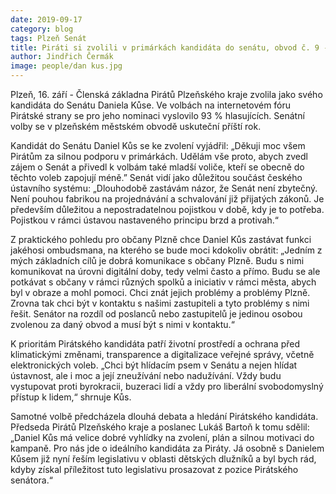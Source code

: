```yaml
---
date: 2019-09-17
category: blog
tags: Plzeň Senát
title: Piráti si zvolili v primárkách kandidáta do senátu, obvod č. 9 - Plzeň-město
author: Jindřich Čermák
image: people/dan kus.jpg
---
```


Plzeň, 16. září - Členská základna Pirátů Plzeňského kraje zvolila jako svého kandidáta do Senátu Daniela Kůse. Ve volbách na internetovém fóru Pirátské strany se pro jeho nominaci vyslovilo 93 % hlasujících. Senátní volby se v plzeňském městském obvodě uskuteční příští rok.

Kandidát do Senátu Daniel Kůs se ke zvolení vyjádřil: „Děkuji moc všem Pirátům za silnou podporu v primárkách. Udělám vše proto, abych zvedl zájem o Senát a přivedl k volbám také mladší voliče, kteří se obecně do těchto voleb zapojují méně.” Senát vidí  jako důležitou součást českého ústavního systému: „Dlouhodobě zastávám názor, že Senát není zbytečný. Není pouhou fabrikou na projednávání a schvalování již přijatých zákonů. Je především důležitou a nepostradatelnou pojistkou v době, kdy je to potřeba. Pojistkou v rámci ústavou nastaveného principu brzd a protivah.“

Z praktického pohledu pro občany Plzně chce Daniel Kůs zastávat funkci jakéhosi ombudsmana, na kterého se bude moci kdokoliv obrátit: „Jedním z mých základních cílů je dobrá komunikace s občany Plzně. Budu s nimi komunikovat na úrovni digitální doby, tedy velmi často a přímo. Budu se ale potkávat s občany v rámci různých spolků a iniciativ v rámci města, abych byl v obraze a mohl pomoci. Chci znát jejich problémy a problémy Plzně. Zrovna tak chci být v kontaktu s našimi zastupiteli a tyto problémy s nimi řešit. Senátor na rozdíl od poslanců nebo zastupitelů je jedinou osobou zvolenou za daný obvod a musí být s nimi v kontaktu.“

K prioritám Pirátského kandidáta patří životní prostředí a ochrana před klimatickými změnami, transparence a digitalizace veřejné správy, včetně elektronických voleb. „Chci být hlídacím psem v Senátu a nejen hlídat ústavnost, ale i moc a její zneužívání nebo nadužívání. Vždy budu vystupovat proti byrokracii, buzeraci lidí a vždy pro liberální svobodomyslný přístup k lidem,“ shrnuje Kůs.

Samotné volbě předcházela dlouhá debata a hledání Pirátského kandidáta. Předseda Pirátů Plzeňského kraje a poslanec Lukáš Bartoň k tomu sdělil: „Daniel Kůs má velice dobré vyhlídky na zvolení, plán a silnou motivaci do kampaně. Pro nás jde o ideálního kandidáta za Piráty. Já osobně s Danielem Kůsem již nyní řeším legislativu v oblasti dětských dlužníků a byl bych rád, kdyby  získal příležitost tuto legislativu prosazovat z pozice Pirátského senátora.“
